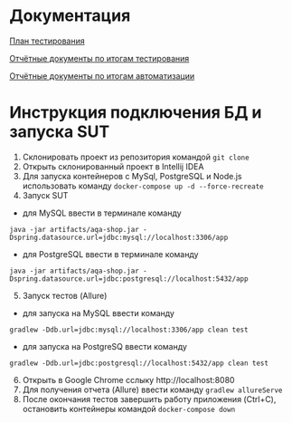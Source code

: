 # Документация
[План тестирования](https://github.com/IrinaVasilenko88/Diploma-QA-11/blob/master/documentation/Plan.md)

[Отчётные документы по итогам тестирования]()

[Отчётные документы по итогам автоматизации]()

# Инструкция подключения БД и запуска SUT
1. Склонировать проект из репозитория командой ``` git clone ```
1. Открыть склонированный проект в Intellij IDEA
1. Для запуска контейнеров с MySql, PostgreSQL и Node.js использовать команду ``` docker-compose up -d --force-recreate ```
1. Запуск SUT
- для MySQL ввести в терминале команду

``` java -jar artifacts/aqa-shop.jar -Dspring.datasource.url=jdbc:mysql://localhost:3306/app ```

- для PostgreSQL ввести в терминале команду

``` java -jar artifacts/aqa-shop.jar -Dspring.datasource.url=jdbc:postgresql://localhost:5432/app ```

5. Запуск тестов (Allure)
-  для запуска на MySQL ввести команду

``` gradlew -Ddb.url=jdbc:mysql://localhost:3306/app clean test ```

- для запуска на PostgreSQ ввести команду

``` gradlew -Ddb.url=jdbc:postgresql://localhost:5432/app clean test ```

6. Открыть в Google Chrome сслыку http://localhost:8080
7. Для получения отчета (Allure) ввести команду ``` gradlew allureServe ```
8. После окончания тестов завершить работу приложения (Ctrl+C), остановить контейнеры командой ``` docker-compose down ```
